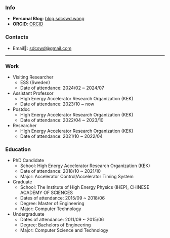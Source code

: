 ### Info
- **Personal Blog**: [blog.sdcswd.wang](https://blog.sdcswd.wang)
- **ORCID**: [ORCID](https://orcid.org/0000-0002-9119-8838)

### Contacts
- Email📮: sdcswd@gmail.com

--------
### Work
- Visiting Researcher
  - ESS (Sweden)
  - Date of attendance: 2024/02 ~ 2024/07
- Assistant Professor
  - High Energy Accelerator Research Organization (KEK)
  - Date of attendance: 2023/10 ~ now
- Postdoc
  - High Energy Accelerator Research Organization (KEK)
  - Date of attendance: 2022/04 ~ 2023/10
- Researcher
  - High Energy Accelerator Research Organization (KEK)
  - Date of attendance: 2021/10 ~ 2022/04

### Education
- PhD Candidate
  - School: High Energy Accelerator Research Organization (KEK)
  - Date of attendance: 2018/10 ~ 2021/10
  - Major: Accelerator Control/Accelerator Timing System
- Graduate
  - School: The Institute of High Energy Physics (IHEP), CHINESE ACADEMY OF SCIENCES
  - Dates of attendance: 2015/09 ~ 2018/06
  - Degree: Master of Engineering
  - Major:  Computer Technology
- Undergraduate
  - Dates of attendance: 2011/09 ~ 2015/06
  - Degree: Bachelors of Engineering
  - Major:  Computer Science and Technology
